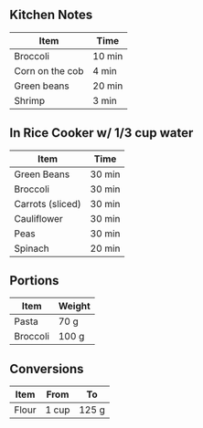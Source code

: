 Kitchen Notes
-------------

Item            | Time
----------------|-------
Broccoli        | 10 min
Corn on the cob | 4 min
Green beans     | 20 min
Shrimp          | 3 min


In Rice Cooker w/ 1/3 cup water
-------------------------------

Item             | Time
-----------------|-------
Green Beans      | 30 min
Broccoli         | 30 min
Carrots (sliced) | 30 min
Cauliflower      | 30 min
Peas             | 30 min
Spinach          | 20 min

Portions
--------

Item     | Weight
---------|-------
Pasta    |  70 g
Broccoli | 100 g

Conversions
-----------

Item  | From  | To
------|-------|------
Flour | 1 cup | 125 g
